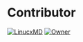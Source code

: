 # Contributor
[![LinucxMD](https://github.com/NeofetchNpc.png?size=100)](https://github.com/NeofetchNpc)
[![Owner](https://github.com/DGXeon.png?size=100)](https://github.com/DGXeon)
